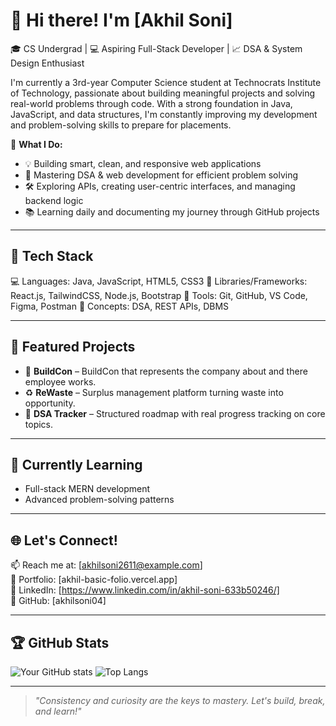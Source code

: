 # 👋 Hi there! I'm [Akhil Soni]

🎓 CS Undergrad | 💻 Aspiring Full-Stack Developer | 📈 DSA & System Design Enthusiast

I'm currently a 3rd-year Computer Science student at Technocrats Institute of Technology, passionate about building meaningful projects and solving real-world problems through code. With a strong foundation in Java, JavaScript, and data structures, I'm constantly improving my development and problem-solving skills to prepare for placements.

🚀 **What I Do:**
- 💡 Building smart, clean, and responsive web applications
- 🧠 Mastering DSA & web development for efficient problem solving
- 🛠️ Exploring APIs, creating user-centric interfaces, and managing backend logic
- 📚 Learning daily and documenting my journey through GitHub projects

---

## 🔧 Tech Stack

💻 Languages: Java, JavaScript, HTML5, CSS3
🧱 Libraries/Frameworks: React.js, TailwindCSS, Node.js, Bootstrap
🧰 Tools: Git, GitHub, VS Code, Figma, Postman
🧠 Concepts: DSA, REST APIs, DBMS

---

## 📌 Featured Projects
- 🎨 **BuildCon** – BuildCon that represents the company about and there employee works.
- ♻️ **ReWaste** – Surplus management platform turning waste into opportunity.
- 🔢 **DSA Tracker** – Structured roadmap with real progress tracking on core topics.

---

## 🧠 Currently Learning
- Full-stack MERN development
- Advanced problem-solving patterns

---

## 🌐 Let's Connect!
📫 Reach me at: [akhilsoni2611@example.com]  
📁 Portfolio: [akhil-basic-folio.vercel.app]  
🔗 LinkedIn: [https://www.linkedin.com/in/akhil-soni-633b50246/]  
📘 GitHub: [akhilsoni04]

---

## 🏆 GitHub Stats
![Your GitHub stats](https://github-readme-stats.vercel.app/api?username=akhilsoni04&show_icons=true&theme=react)
![Top Langs](https://github-readme-stats.vercel.app/api/top-langs/?username=akhilsoni04&layout=compact&theme=react)

---

> *"Consistency and curiosity are the keys to mastery. Let's build, break, and learn!"*

